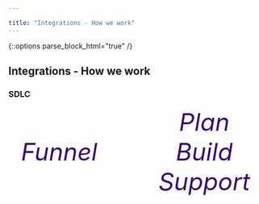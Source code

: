```yaml
---

title: "Integrations - How we work"
---
```


{::options parse_block_html="true" /}

<link rel="stylesheet" type="text/css" href="/stylesheets/biztech.css" />







## Integrations - How we work

### SDLC

<p style="display: flex; flex-direction: row; align-items: center; justify-content: space-between; color: #380D75; margin-left: 25px; margin-right: 25px;">
    <a href="#1-the-funnel" style="display: flex; flex-direction: column; align-items: center; justify-content: center; color: #380D75; text-decoration: none;">
        <i class="fas fa-filter fa-fw" style="font-size: 5em;"/>
        <span style="font-size: 3rem">Funnel</span>
    </a>
    <i class="fas fa-long-arrow-alt-right fa-fw" style="font-size: 3em"/>
    <a href="#2-project-planning" style="display: flex; flex-direction: column; align-items: center; justify-content: center; color: #380D75; text-decoration: none;">
        <i class="fas fa-pencil-ruler fa-fw" style="font-size: 5em;"/>
        <span style="font-size: 3rem">Plan</span>
    </a>
    <i class="fas fa-long-arrow-alt-right fa-fw" style="font-size: 3em"/>
    <a href="#3-milestone-process" style="display: flex; flex-direction: column; align-items: center; justify-content: center; color: #380D75; text-decoration: none;">
        <i class="fas fa-sync fa-fw" style="font-size: 5em;"/>
        <span style="font-size: 3rem">Build</span>
    </a>
    <i class="fas fa-long-arrow-alt-right fa-fw" style="font-size: 3em"/>
    <a href="#4-maintenance--ops" style="display: flex; flex-direction: column; align-items: center; justify-content: center; color: #380D75; text-decoration: none;">
        <i class="fas fa-chart-bar fa-fw" style="font-size: 5em;"/>
        <span style="font-size: 3rem">Support</span>
    </a>
</p>

#### 1. The Funnel

In order for the integrations team to have consistent planned work available to bring into milestones, we strive to have a healthy funnel of incoming work. We do this in a few ways:

1. By reaching out to our business partners to gain an understanding of their upcoming roadmaps and how integrations and automations work will fit into that. This is the genesis of a lot of our larger programs of work.
1. Teams reach out to us for assistance with ad-hoc work that comes up in the day-to-day.
1. We schedule work ourselves which will improve the integrations landscape and allow us to work more efficiently and effectively with the business to achieve results.
1. We schedule work that will achieve certain compliance, security, maintainability, and auditability goals for the business.

#### 2. Project Planning

Prior to scheduling an engineering task into a milestone, we need to have a good understanding of the problem, the ask, and well-defined requirements. This assists us to design a solution that meets your core business needs and does that in a reliable way. This also has a secondary benefit which is that we can properly automate the testing of integrations so that they are easy for us to support and maintain. This allows our team to stay lean and flexible so that we aren't bogged down in support activities.

We may ask you for any of the following documentation, designs, and information to help us plan your project:

1. An intake issue/epic
1. Project metadata (DRI, team, dates, etc.)
1. Work breakdown plan
1. User stories
1. Design Diagrams
1. Acceptance Criteria
1. Function & Non-function requirements
1. Test plan
1. Your UAT plan
1. Gantt chart showing dependencies between the ask and other team/s activities
1. Project kick-off meeting

**Note:** We don't always have spare Project Management or BSA resources to devote to your project so we may ask for you to assist us in owning in these activities.

#### 3. Milestone Process

We run 1 month long milestones (sprints) which start on the first Tuesday of the month. Our milestone calendar follows a repeating pattern of predictably scheduled rituals:

- Milestone planning session(s) in the week leading up to a new milestone
- Milestone kickoff
- Async Standups & Ad-hoc sync meetups
- Milestone retrospective at the end of the milestone

##### Calendar

|Ritual|Week before milestone|Week 1|Week 2|Week 3|Week 4|
|------|---------------------|------|------|------|------|
| Planning | X (multiple sessions) |  |  |  |  |
| Kickoff | | X (first day) |  |  |  |
| Retrospective | | | | | X (last day) |

#### 4. Maintenance & Ops

For integrations we have built we have logs, monitoring and alerts which automatically trigger when an issue arises in an integration or automation. We track bugs and incidents in our [Integrations Work Tracker](https://gitlab.com/gitlab-com/business-technology/enterprise-apps/integrations/integrations-work/-/issues){:target="_blank"} and on our [Milestone Board](https://gitlab.com/groups/gitlab-com/-/boards/2031131){:target="_blank"}.

If you need to report a bug or incident to us, please do so using the bug report template [listed below](#create-an-issue).

For maintenance and enhancement of existing integrations please submit an issue using the correct [template below](#create-an-issue).

To learn about our processes please visit the [sdlc](./sdlc) page

### How to engage us

#### Create an issue

Pick one of the below to be directed to the correct issue template

1. [New Project](https://gitlab.com/gitlab-com/business-technology/enterprise-apps/integrations/integrations-work/-/issues/new?issuable_template=Default){:target="_blank"}
1. [Enhancement Request](https://gitlab.com/gitlab-com/business-technology/enterprise-apps/integrations/integrations-work/-/issues/new?issuable_template=Default){:target="_blank"}
1. [Bug Report](https://gitlab.com/gitlab-com/business-technology/enterprise-apps/integrations/integrations-work/-/issues/new?issuable_template=Bug){:target="_blank"}

#### Project sizing

Once you have reached out to us, we will help you in determining the size of your project, and subsequently the types of planning assets and activities that we'll require to help things run smoothly and make your project a success.

| Project Size  | Examples   | Checklist |
| ------------- | --------   | --------- |
| Small (S)     | - Switch to sending preferred names to existing EdCast integration via the API | TBD |
| Medium (M)    | - Navex Global integration (upload daily list of users to FTP server) | TBD |
| Large (L)     | - Zuora to NetSuite Integration | TBD |
| Extra Large (XL) | - Switch out a core system and rebuild all integrations | - Break this project down into size L or smaller projects |
